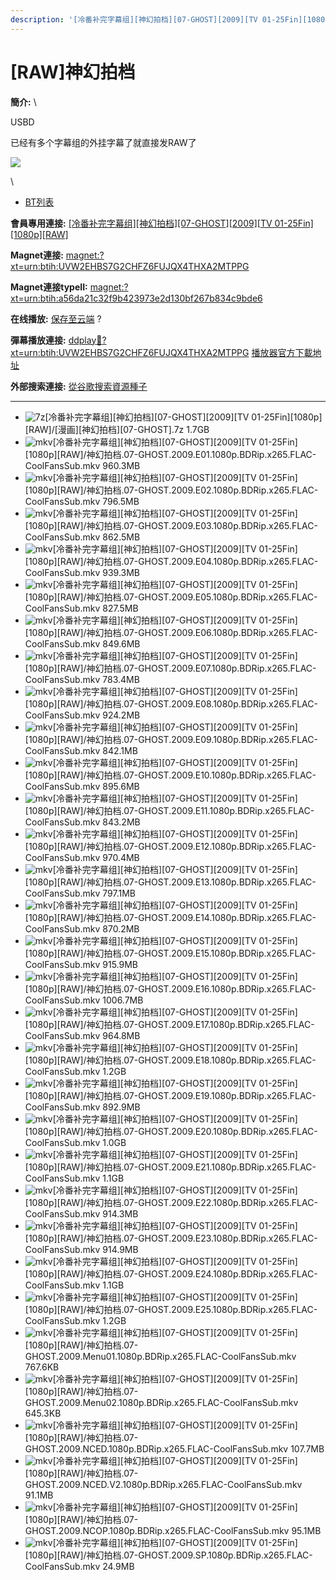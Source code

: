 ```yaml
---
description: '[冷番补完字幕组][神幻拍档][07-GHOST][2009][TV 01-25Fin][1080p][RAW]'
---
```


# \[RAW]神幻拍档

**簡介:** \


&#x20;USBD

已经有多个字幕组的外挂字幕了就直接发RAW了

![](https://img.gejiba.com/images/978071a1a11bf17e9f995c7a73e90c02.jpg)

\


* [BT列表](https://share.dmhy.org/topics/view/664645\_07-GHOST\_2009\_TV\_01-25Fin\_1080p\_RAW.html#tabs-1)

**會員專用連接:** [\[冷番补完字幕组\]\[神幻拍档\]\[07-GHOST\]\[2009\]\[TV 01-25Fin\]\[1080p\]\[RAW\]](https://dl.dmhy.org/2024/03/10/a56da21c32f9b423973e2d130bf267b834c9bde6.torrent)

**Magnet連接:** [magnet:?xt=urn:btih:UVW2EHBS7G2CHFZ6FUJQX4THXA2MTPPG](https://magnet/?xt=urn:btih:UVW2EHBS7G2CHFZ6FUJQX4THXA2MTPPG\&dn=\&tr=http%3A%2F%2F104.143.10.186%3A8000%2Fannounce\&tr=udp%3A%2F%2F104.143.10.186%3A8000%2Fannounce\&tr=http%3A%2F%2Ftracker.openbittorrent.com%3A80%2Fannounce\&tr=http%3A%2F%2Ftracker3.itzmx.com%3A6961%2Fannounce\&tr=http%3A%2F%2Ftracker4.itzmx.com%3A2710%2Fannounce\&tr=http%3A%2F%2Ftracker.publicbt.com%3A80%2Fannounce\&tr=http%3A%2F%2Ftracker.prq.to%2Fannounce\&tr=http%3A%2F%2Fopen.acgtracker.com%3A1096%2Fannounce\&tr=https%3A%2F%2Ft-115.rhcloud.com%2Fonly\_for\_ylbud\&tr=http%3A%2F%2Ftracker1.itzmx.com%3A8080%2Fannounce\&tr=http%3A%2F%2Ftracker2.itzmx.com%3A6961%2Fannounce\&tr=udp%3A%2F%2Ftracker1.itzmx.com%3A8080%2Fannounce\&tr=udp%3A%2F%2Ftracker2.itzmx.com%3A6961%2Fannounce\&tr=udp%3A%2F%2Ftracker3.itzmx.com%3A6961%2Fannounce\&tr=udp%3A%2F%2Ftracker4.itzmx.com%3A2710%2Fannounce\&tr=http%3A%2F%2Fnyaa.tracker.wf%3A7777%2Fannounce)

**Magnet連接typeII:** [magnet:?xt=urn:btih:a56da21c32f9b423973e2d130bf267b834c9bde6](https://magnet/?xt=urn:btih:a56da21c32f9b423973e2d130bf267b834c9bde6)

**在线播放:** [保存至云端](https://mypikpak.com/drive/url-checker?url=magnet:?xt=urn:btih:a56da21c32f9b423973e2d130bf267b834c9bde6) ?

**彈幕播放連接:** [ddplay:magnet:?xt=urn:btih:UVW2EHBS7G2CHFZ6FUJQX4THXA2MTPPG](ddplay:magnet:?xt=urn:btih:UVW2EHBS7G2CHFZ6FUJQX4THXA2MTPPG\&dn=\&tr=http%3A%2F%2F104.143.10.186%3A8000%2Fannounce\&tr=udp%3A%2F%2F104.143.10.186%3A8000%2Fannounce\&tr=http%3A%2F%2Ftracker.openbittorrent.com%3A80%2Fannounce\&tr=http%3A%2F%2Ftracker3.itzmx.com%3A6961%2Fannounce\&tr=http%3A%2F%2Ftracker4.itzmx.com%3A2710%2Fannounce\&tr=http%3A%2F%2Ftracker.publicbt.com%3A80%2Fannounce\&tr=http%3A%2F%2Ftracker.prq.to%2Fannounce\&tr=http%3A%2F%2Fopen.acgtracker.com%3A1096%2Fannounce\&tr=https%3A%2F%2Ft-115.rhcloud.com%2Fonly\_for\_ylbud\&tr=http%3A%2F%2Ftracker1.itzmx.com%3A8080%2Fannounce\&tr=http%3A%2F%2Ftracker2.itzmx.com%3A6961%2Fannounce\&tr=udp%3A%2F%2Ftracker1.itzmx.com%3A8080%2Fannounce\&tr=udp%3A%2F%2Ftracker2.itzmx.com%3A6961%2Fannounce\&tr=udp%3A%2F%2Ftracker3.itzmx.com%3A6961%2Fannounce\&tr=udp%3A%2F%2Ftracker4.itzmx.com%3A2710%2Fannounce\&tr=http%3A%2F%2Fnyaa.tracker.wf%3A7777%2Fannounce) [播放器官方下載地址](http://www.dandanplay.com/?from=dmhy)

**外部搜索連接:** [從谷歌搜索資源種子](https://www.google.com/search?oe=utf-8\&q=a56da21c32f9b423973e2d130bf267b834c9bde6)

***

* ![7z](https://share.dmhy.org/images/icon/7z.gif)\[冷番补完字幕组]\[神幻拍档]\[07-GHOST]\[2009]\[TV 01-25Fin]\[1080p]\[RAW]/\[漫画]\[神幻拍档]\[07-GHOST].7z 1.7GB
* ![mkv](https://share.dmhy.org/images/icon/mkv.gif)\[冷番补完字幕组]\[神幻拍档]\[07-GHOST]\[2009]\[TV 01-25Fin]\[1080p]\[RAW]/神幻拍档.07-GHOST.2009.E01.1080p.BDRip.x265.FLAC-CoolFansSub.mkv 960.3MB
* ![mkv](https://share.dmhy.org/images/icon/mkv.gif)\[冷番补完字幕组]\[神幻拍档]\[07-GHOST]\[2009]\[TV 01-25Fin]\[1080p]\[RAW]/神幻拍档.07-GHOST.2009.E02.1080p.BDRip.x265.FLAC-CoolFansSub.mkv 796.5MB
* ![mkv](https://share.dmhy.org/images/icon/mkv.gif)\[冷番补完字幕组]\[神幻拍档]\[07-GHOST]\[2009]\[TV 01-25Fin]\[1080p]\[RAW]/神幻拍档.07-GHOST.2009.E03.1080p.BDRip.x265.FLAC-CoolFansSub.mkv 862.5MB
* ![mkv](https://share.dmhy.org/images/icon/mkv.gif)\[冷番补完字幕组]\[神幻拍档]\[07-GHOST]\[2009]\[TV 01-25Fin]\[1080p]\[RAW]/神幻拍档.07-GHOST.2009.E04.1080p.BDRip.x265.FLAC-CoolFansSub.mkv 939.3MB
* ![mkv](https://share.dmhy.org/images/icon/mkv.gif)\[冷番补完字幕组]\[神幻拍档]\[07-GHOST]\[2009]\[TV 01-25Fin]\[1080p]\[RAW]/神幻拍档.07-GHOST.2009.E05.1080p.BDRip.x265.FLAC-CoolFansSub.mkv 827.5MB
* ![mkv](https://share.dmhy.org/images/icon/mkv.gif)\[冷番补完字幕组]\[神幻拍档]\[07-GHOST]\[2009]\[TV 01-25Fin]\[1080p]\[RAW]/神幻拍档.07-GHOST.2009.E06.1080p.BDRip.x265.FLAC-CoolFansSub.mkv 849.6MB
* ![mkv](https://share.dmhy.org/images/icon/mkv.gif)\[冷番补完字幕组]\[神幻拍档]\[07-GHOST]\[2009]\[TV 01-25Fin]\[1080p]\[RAW]/神幻拍档.07-GHOST.2009.E07.1080p.BDRip.x265.FLAC-CoolFansSub.mkv 783.4MB
* ![mkv](https://share.dmhy.org/images/icon/mkv.gif)\[冷番补完字幕组]\[神幻拍档]\[07-GHOST]\[2009]\[TV 01-25Fin]\[1080p]\[RAW]/神幻拍档.07-GHOST.2009.E08.1080p.BDRip.x265.FLAC-CoolFansSub.mkv 924.2MB
* ![mkv](https://share.dmhy.org/images/icon/mkv.gif)\[冷番补完字幕组]\[神幻拍档]\[07-GHOST]\[2009]\[TV 01-25Fin]\[1080p]\[RAW]/神幻拍档.07-GHOST.2009.E09.1080p.BDRip.x265.FLAC-CoolFansSub.mkv 842.1MB
* ![mkv](https://share.dmhy.org/images/icon/mkv.gif)\[冷番补完字幕组]\[神幻拍档]\[07-GHOST]\[2009]\[TV 01-25Fin]\[1080p]\[RAW]/神幻拍档.07-GHOST.2009.E10.1080p.BDRip.x265.FLAC-CoolFansSub.mkv 895.6MB
* ![mkv](https://share.dmhy.org/images/icon/mkv.gif)\[冷番补完字幕组]\[神幻拍档]\[07-GHOST]\[2009]\[TV 01-25Fin]\[1080p]\[RAW]/神幻拍档.07-GHOST.2009.E11.1080p.BDRip.x265.FLAC-CoolFansSub.mkv 843.2MB
* ![mkv](https://share.dmhy.org/images/icon/mkv.gif)\[冷番补完字幕组]\[神幻拍档]\[07-GHOST]\[2009]\[TV 01-25Fin]\[1080p]\[RAW]/神幻拍档.07-GHOST.2009.E12.1080p.BDRip.x265.FLAC-CoolFansSub.mkv 970.4MB
* ![mkv](https://share.dmhy.org/images/icon/mkv.gif)\[冷番补完字幕组]\[神幻拍档]\[07-GHOST]\[2009]\[TV 01-25Fin]\[1080p]\[RAW]/神幻拍档.07-GHOST.2009.E13.1080p.BDRip.x265.FLAC-CoolFansSub.mkv 797.1MB
* ![mkv](https://share.dmhy.org/images/icon/mkv.gif)\[冷番补完字幕组]\[神幻拍档]\[07-GHOST]\[2009]\[TV 01-25Fin]\[1080p]\[RAW]/神幻拍档.07-GHOST.2009.E14.1080p.BDRip.x265.FLAC-CoolFansSub.mkv 870.2MB
* ![mkv](https://share.dmhy.org/images/icon/mkv.gif)\[冷番补完字幕组]\[神幻拍档]\[07-GHOST]\[2009]\[TV 01-25Fin]\[1080p]\[RAW]/神幻拍档.07-GHOST.2009.E15.1080p.BDRip.x265.FLAC-CoolFansSub.mkv 915.9MB
* ![mkv](https://share.dmhy.org/images/icon/mkv.gif)\[冷番补完字幕组]\[神幻拍档]\[07-GHOST]\[2009]\[TV 01-25Fin]\[1080p]\[RAW]/神幻拍档.07-GHOST.2009.E16.1080p.BDRip.x265.FLAC-CoolFansSub.mkv 1006.7MB
* ![mkv](https://share.dmhy.org/images/icon/mkv.gif)\[冷番补完字幕组]\[神幻拍档]\[07-GHOST]\[2009]\[TV 01-25Fin]\[1080p]\[RAW]/神幻拍档.07-GHOST.2009.E17.1080p.BDRip.x265.FLAC-CoolFansSub.mkv 964.8MB
* ![mkv](https://share.dmhy.org/images/icon/mkv.gif)\[冷番补完字幕组]\[神幻拍档]\[07-GHOST]\[2009]\[TV 01-25Fin]\[1080p]\[RAW]/神幻拍档.07-GHOST.2009.E18.1080p.BDRip.x265.FLAC-CoolFansSub.mkv 1.2GB
* ![mkv](https://share.dmhy.org/images/icon/mkv.gif)\[冷番补完字幕组]\[神幻拍档]\[07-GHOST]\[2009]\[TV 01-25Fin]\[1080p]\[RAW]/神幻拍档.07-GHOST.2009.E19.1080p.BDRip.x265.FLAC-CoolFansSub.mkv 892.9MB
* ![mkv](https://share.dmhy.org/images/icon/mkv.gif)\[冷番补完字幕组]\[神幻拍档]\[07-GHOST]\[2009]\[TV 01-25Fin]\[1080p]\[RAW]/神幻拍档.07-GHOST.2009.E20.1080p.BDRip.x265.FLAC-CoolFansSub.mkv 1.0GB
* ![mkv](https://share.dmhy.org/images/icon/mkv.gif)\[冷番补完字幕组]\[神幻拍档]\[07-GHOST]\[2009]\[TV 01-25Fin]\[1080p]\[RAW]/神幻拍档.07-GHOST.2009.E21.1080p.BDRip.x265.FLAC-CoolFansSub.mkv 1.1GB
* ![mkv](https://share.dmhy.org/images/icon/mkv.gif)\[冷番补完字幕组]\[神幻拍档]\[07-GHOST]\[2009]\[TV 01-25Fin]\[1080p]\[RAW]/神幻拍档.07-GHOST.2009.E22.1080p.BDRip.x265.FLAC-CoolFansSub.mkv 914.3MB
* ![mkv](https://share.dmhy.org/images/icon/mkv.gif)\[冷番补完字幕组]\[神幻拍档]\[07-GHOST]\[2009]\[TV 01-25Fin]\[1080p]\[RAW]/神幻拍档.07-GHOST.2009.E23.1080p.BDRip.x265.FLAC-CoolFansSub.mkv 914.9MB
* ![mkv](https://share.dmhy.org/images/icon/mkv.gif)\[冷番补完字幕组]\[神幻拍档]\[07-GHOST]\[2009]\[TV 01-25Fin]\[1080p]\[RAW]/神幻拍档.07-GHOST.2009.E24.1080p.BDRip.x265.FLAC-CoolFansSub.mkv 1.1GB
* ![mkv](https://share.dmhy.org/images/icon/mkv.gif)\[冷番补完字幕组]\[神幻拍档]\[07-GHOST]\[2009]\[TV 01-25Fin]\[1080p]\[RAW]/神幻拍档.07-GHOST.2009.E25.1080p.BDRip.x265.FLAC-CoolFansSub.mkv 1.2GB
* ![mkv](https://share.dmhy.org/images/icon/mkv.gif)\[冷番补完字幕组]\[神幻拍档]\[07-GHOST]\[2009]\[TV 01-25Fin]\[1080p]\[RAW]/神幻拍档.07-GHOST.2009.Menu01.1080p.BDRip.x265.FLAC-CoolFansSub.mkv 767.6KB
* ![mkv](https://share.dmhy.org/images/icon/mkv.gif)\[冷番补完字幕组]\[神幻拍档]\[07-GHOST]\[2009]\[TV 01-25Fin]\[1080p]\[RAW]/神幻拍档.07-GHOST.2009.Menu02.1080p.BDRip.x265.FLAC-CoolFansSub.mkv 645.3KB
* ![mkv](https://share.dmhy.org/images/icon/mkv.gif)\[冷番补完字幕组]\[神幻拍档]\[07-GHOST]\[2009]\[TV 01-25Fin]\[1080p]\[RAW]/神幻拍档.07-GHOST.2009.NCED.1080p.BDRip.x265.FLAC-CoolFansSub.mkv 107.7MB
* ![mkv](https://share.dmhy.org/images/icon/mkv.gif)\[冷番补完字幕组]\[神幻拍档]\[07-GHOST]\[2009]\[TV 01-25Fin]\[1080p]\[RAW]/神幻拍档.07-GHOST.2009.NCED.V2.1080p.BDRip.x265.FLAC-CoolFansSub.mkv 91.1MB
* ![mkv](https://share.dmhy.org/images/icon/mkv.gif)\[冷番补完字幕组]\[神幻拍档]\[07-GHOST]\[2009]\[TV 01-25Fin]\[1080p]\[RAW]/神幻拍档.07-GHOST.2009.NCOP.1080p.BDRip.x265.FLAC-CoolFansSub.mkv 95.1MB
* ![mkv](https://share.dmhy.org/images/icon/mkv.gif)\[冷番补完字幕组]\[神幻拍档]\[07-GHOST]\[2009]\[TV 01-25Fin]\[1080p]\[RAW]/神幻拍档.07-GHOST.2009.SP.1080p.BDRip.x265.FLAC-CoolFansSub.mkv 24.9MB



